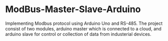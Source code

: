 # ModBus-Master-Slave-Arduino
Implementing Modbus protocol using Arduino Uno and RS-485. The project consist of two modules, arduino master which is connected to a cloud, and arduino slave for control or collection of data from industerial devices. 
